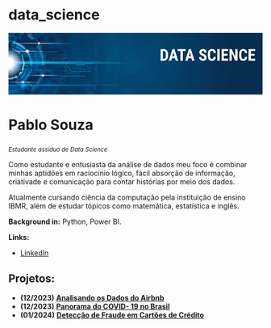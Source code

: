 # data_science
<p align="center">
  <img src="banner.png" >
</p>

# Pablo Souza
<sub>*Estudante assíduo de Data Science*</sub>

Como estudante e entusiasta da análise de dados meu foco é combinar minhas aptidões em raciocínio lógico, fácil absorção de informação, criativade e comunicação para contar histórias por meio dos dados.

Atualmente cursando ciência da computação pela instituição de ensino IBMR, além de estudar tópicos como matemática, estatística e inglês.

**Background in:** Python, Power BI.

**Links:**
* [LinkedIn](https://www.linkedin.com/in/pablopsouza/)

## Projetos:
* **(12/2023)** [**Analisando os Dados do Airbnb**](https://github.com/pablopsz/data_science/blob/main/Analisando_os_Dados_do_Airbnb.ipynb)
* **(12/2023)** [**Panorama do COVID- 19 no Brasil**](https://github.com/pablopsz/data_science/blob/main/Panorama_do_COVID_19_no_Brasil.ipynb)
*  **(01/2024)** [**Detecção de Fraude em Cartões de Crédito**](https://github.com/pablopsz/data_science/blob/main/Detecção_de_Fraude_em_Cartões_de_Crédito.ipynb)


